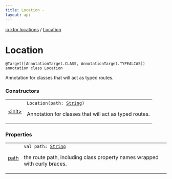 ```yaml
---
title: Location - 
layout: api
---
```


<div class='api-docs-breadcrumbs'><a href="../index.html">io.ktor.locations</a> / <a href="./index.html">Location</a></div>

# Location

<div class="signature"><code><span class="identifier">@Target</span><span class="symbol">(</span>[AnnotationTarget.CLASS, AnnotationTarget.TYPEALIAS]<span class="symbol">)</span> <span class="keyword">annotation</span> <span class="keyword">class </span><span class="identifier">Location</span></code></div>

Annotation for classes that will act as typed routes.

### Constructors

<table class="api-docs-table">
<tbody>
<tr>
<td markdown="1">

<a href="-init-.html">&lt;init&gt;</a>


</td>
<td markdown="1">
<div class="signature"><code><span class="identifier">Location</span><span class="symbol">(</span><span class="parameterName" id="io.ktor.locations.Location$<init>(kotlin.String)/path">path</span><span class="symbol">:</span>&nbsp;<a href="https://kotlinlang.org/api/latest/jvm/stdlib/kotlin/-string/index.html"><span class="identifier">String</span></a><span class="symbol">)</span></code></div>

Annotation for classes that will act as typed routes.


</td>
</tr>
</tbody>
</table>

### Properties

<table class="api-docs-table">
<tbody>
<tr>
<td markdown="1">

<a href="path.html">path</a>


</td>
<td markdown="1">
<div class="signature"><code><span class="keyword">val </span><span class="identifier">path</span><span class="symbol">: </span><a href="https://kotlinlang.org/api/latest/jvm/stdlib/kotlin/-string/index.html"><span class="identifier">String</span></a></code></div>

the route path, including class property names wrapped with curly braces.


</td>
</tr>
</tbody>
</table>
